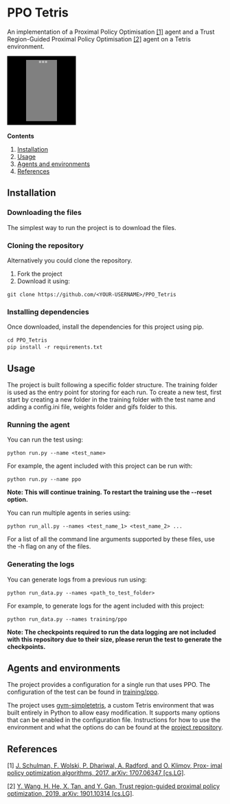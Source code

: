# PPO Tetris

An implementation of a Proximal Policy Optimisation [[1]](#references) agent
and a Trust Region-Guided Proximal Policy Optimisation [[2]](#references) agent
on a Tetris environment.

![Reinforcement learning agent playing Tetris](.github/example_gif.gif)

**Contents**
1. [Installation](#installation)
2. [Usage](#usage)
3. [Agents and environments](#agents-and-environments)
4. [References](#references)

## Installation

### Downloading the files

The simplest way to run the project is to download the files.

### Cloning the repository

Alternatively you could clone the repository.

1. Fork the project
2. Download it using:
```shell
git clone https://github.com/<YOUR-USERNAME>/PPO_Tetris
```

### Installing dependencies

Once downloaded, install the dependencies for this project using pip.
```shell
cd PPO_Tetris
pip install -r requirements.txt
```

## Usage

The project is built following a specific folder structure. The training folder
is used as the entry point for storing for each run. To create a new test,
first start by creating a new folder in the training folder with the test name
and adding a config.ini file, weights folder and gifs folder to this.

### Running the agent
You can run the test using:
```shell
python run.py --name <test_name>
```

For example, the agent included with this project can be run with:
```shell
python run.py --name ppo
```

**Note: This will continue training. To restart the training use the --reset
option.**

You can run multiple agents in series using:
```shell
python run_all.py --names <test_name_1> <test_name_2> ...
```

For a list of all the command line arguments supported by these files, use the
-h flag on any of the files.

### Generating the logs
You can generate logs from a previous run using:
```shell
python run_data.py --names <path_to_test_folder>
```

For example, to generate logs for the agent included with this project:
```shell
python run_data.py --names training/ppo
```

**Note: The checkpoints required to run the data logging are not included with
this repository due to their size, please rerun the test to generate the
checkpoints.**

## Agents and environments

The project provides a configuration for a single run that uses PPO. The
configuration of the test can be found in [training/ppo](./training/ppo).

The project uses
[gym-simpletetris](https://github.com/tristanrussell/gym-simpletetris), a
custom Tetris environment that was built entirely in Python to allow easy
modification. It supports many options that can be enabled in the configuration
file. Instructions for how to use the environment and what the options do can
be found at the
[project repository](https://github.com/tristanrussell/gym-simpletetris).

## References

[1] [J. Schulman, F. Wolski, P. Dhariwal, A. Radford, and O. Klimov, Prox-
imal policy optimization algorithms, 2017. arXiv: 1707.06347 [cs.LG]](https://arxiv.org/abs/1707.06347).

[2] [Y. Wang, H. He, X. Tan, and Y. Gan, Trust region-guided proximal
policy optimization, 2019. arXiv: 1901.10314 [cs.LG]](https://arxiv.org/abs/1901.10314).
